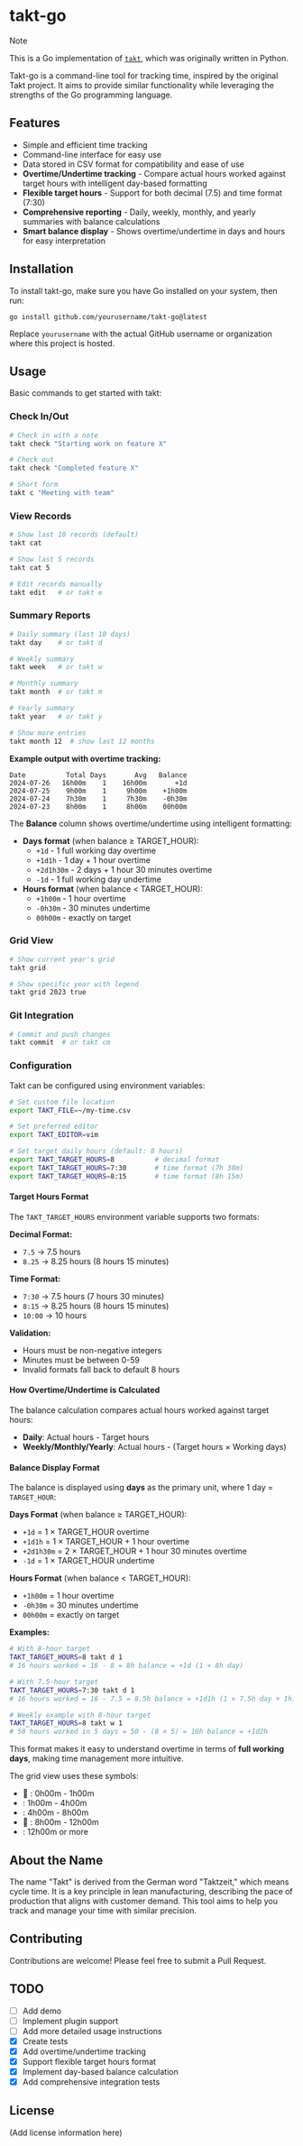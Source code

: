 # takt-go

> [!NOTE]
> This is a Go implementation of [`takt`](https://github.com/asdf8601/takt), which was originally written in Python.

Takt-go is a command-line tool for tracking time, inspired by the original Takt project. It aims to provide similar functionality while leveraging the strengths of the Go programming language.

## Features

- Simple and efficient time tracking
- Command-line interface for easy use
- Data stored in CSV format for compatibility and ease of use
- **Overtime/Undertime tracking** - Compare actual hours worked against target hours with intelligent day-based formatting
- **Flexible target hours** - Support for both decimal (7.5) and time format (7:30)
- **Comprehensive reporting** - Daily, weekly, monthly, and yearly summaries with balance calculations
- **Smart balance display** - Shows overtime/undertime in days and hours for easy interpretation

## Installation

To install takt-go, make sure you have Go installed on your system, then run:

```
go install github.com/yourusername/takt-go@latest
```

Replace `yourusername` with the actual GitHub username or organization where this project is hosted.

## Usage

Basic commands to get started with takt:

### Check In/Out

```bash
# Check in with a note
takt check "Starting work on feature X"

# Check out 
takt check "Completed feature X"

# Short form
takt c "Meeting with team"
```

### View Records

```bash
# Show last 10 records (default)
takt cat

# Show last 5 records
takt cat 5

# Edit records manually
takt edit   # or takt e
```

### Summary Reports

```bash
# Daily summary (last 10 days)
takt day    # or takt d

# Weekly summary
takt week   # or takt w

# Monthly summary
takt month  # or takt m

# Yearly summary
takt year   # or takt y

# Show more entries
takt month 12  # show last 12 months
```

**Example output with overtime tracking:**
```
Date          Total	Days	   Avg	 Balance
2024-07-26   16h00m	   1	16h00m	     +1d
2024-07-25    9h00m	   1	 9h00m	  +1h00m
2024-07-24    7h30m	   1	 7h30m	  -0h30m
2024-07-23    8h00m	   1	 8h00m	  00h00m
```

The **Balance** column shows overtime/undertime using intelligent formatting:
- **Days format** (when balance ≥ TARGET_HOUR):
  - `+1d` - 1 full working day overtime
  - `+1d1h` - 1 day + 1 hour overtime
  - `+2d1h30m` - 2 days + 1 hour 30 minutes overtime
  - `-1d` - 1 full working day undertime
- **Hours format** (when balance < TARGET_HOUR):
  - `+1h00m` - 1 hour overtime
  - `-0h30m` - 30 minutes undertime  
  - `00h00m` - exactly on target

### Grid View

```bash
# Show current year's grid
takt grid

# Show specific year with legend
takt grid 2023 true
```

### Git Integration

```bash
# Commit and push changes
takt commit  # or takt cm
```

### Configuration

Takt can be configured using environment variables:

```bash
# Set custom file location
export TAKT_FILE=~/my-time.csv

# Set preferred editor
export TAKT_EDITOR=vim

# Set target daily hours (default: 8 hours)
export TAKT_TARGET_HOURS=8          # decimal format
export TAKT_TARGET_HOURS=7:30       # time format (7h 30m)
export TAKT_TARGET_HOURS=8:15       # time format (8h 15m)
```

#### Target Hours Format

The `TAKT_TARGET_HOURS` environment variable supports two formats:

**Decimal Format:**
- `7.5` → 7.5 hours
- `8.25` → 8.25 hours (8 hours 15 minutes)

**Time Format:**
- `7:30` → 7.5 hours (7 hours 30 minutes)
- `8:15` → 8.25 hours (8 hours 15 minutes)
- `10:00` → 10 hours

**Validation:**
- Hours must be non-negative integers
- Minutes must be between 0-59
- Invalid formats fall back to default 8 hours

#### How Overtime/Undertime is Calculated

The balance calculation compares actual hours worked against target hours:

- **Daily**: Actual hours - Target hours
- **Weekly/Monthly/Yearly**: Actual hours - (Target hours × Working days)

#### Balance Display Format

The balance is displayed using **days** as the primary unit, where 1 day = `TARGET_HOUR`:

**Days Format** (when balance ≥ TARGET_HOUR):
- `+1d` = 1 × TARGET_HOUR overtime
- `+1d1h` = 1 × TARGET_HOUR + 1 hour overtime
- `+2d1h30m` = 2 × TARGET_HOUR + 1 hour 30 minutes overtime
- `-1d` = 1 × TARGET_HOUR undertime

**Hours Format** (when balance < TARGET_HOUR):
- `+1h00m` = 1 hour overtime
- `-0h30m` = 30 minutes undertime
- `00h00m` = exactly on target

**Examples:**
```bash
# With 8-hour target
TAKT_TARGET_HOURS=8 takt d 1
# 16 hours worked = 16 - 8 = 8h balance = +1d (1 × 8h day)

# With 7.5-hour target  
TAKT_TARGET_HOURS=7:30 takt d 1
# 16 hours worked = 16 - 7.5 = 8.5h balance = +1d1h (1 × 7.5h day + 1h)

# Weekly example with 8-hour target
TAKT_TARGET_HOURS=8 takt w 1
# 50 hours worked in 5 days = 50 - (8 × 5) = 10h balance = +1d2h
```

This format makes it easy to understand overtime in terms of **full working days**, making time management more intuitive.

The grid view uses these symbols:
- 󰋣 : 0h00m - 1h00m
-  : 1h00m - 4h00m
-  : 4h00m - 8h00m
- 󰈸 : 8h00m - 12h00m
-  : 12h00m or more

## About the Name

The name "Takt" is derived from the German word "Taktzeit," which means cycle time. It is a key principle in lean manufacturing, describing the pace of production that aligns with customer demand. This tool aims to help you track and manage your time with similar precision.

## Contributing

Contributions are welcome! Please feel free to submit a Pull Request.

## TODO

- [ ] Add demo
- [ ] Implement plugin support  
- [ ] Add more detailed usage instructions
- [x] Create tests
- [x] Add overtime/undertime tracking
- [x] Support flexible target hours format
- [x] Implement day-based balance calculation
- [x] Add comprehensive integration tests

## License

(Add license information here)

[takt]: https://github.com/asdf8601/takt
